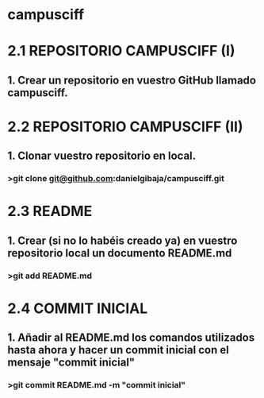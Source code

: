 # campusciff

# 2.1 REPOSITORIO CAMPUSCIFF (I) #
## 1. Crear un repositorio en vuestro GitHub llamado campusciff. ##



# 2.2 REPOSITORIO CAMPUSCIFF (II) #
## 1. Clonar vuestro repositorio en local. ##

###   >git clone git@github.com:danielgibaja/campusciff.git



# 2.3 README #
## 1. Crear (si no lo habéis creado ya) en vuestro repositorio local un documento README.md ##

###   >git add README.md ###



# 2.4 COMMIT INICIAL #
## 1. Añadir al README.md los comandos utilizados hasta ahora y hacer un commit inicial con el mensaje "commit inicial" ##

###   >git commit README.md -m "commit inicial" ###
